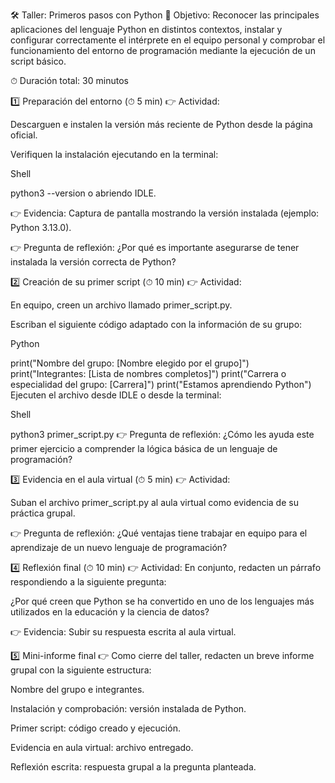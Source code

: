 🛠 Taller: Primeros pasos con Python
🎯 Objetivo: Reconocer las principales aplicaciones del lenguaje Python en distintos contextos, instalar y configurar correctamente el intérprete en el equipo personal y comprobar el funcionamiento del entorno de programación mediante la ejecución de un script básico.

⏱ Duración total: 30 minutos

1️⃣ Preparación del entorno (⏱ 5 min)
👉 Actividad:

Descarguen e instalen la versión más reciente de Python desde la página oficial.

Verifiquen la instalación ejecutando en la terminal:

Shell

python3 --version
o abriendo IDLE.

👉 Evidencia: Captura de pantalla mostrando la versión instalada (ejemplo: Python 3.13.0).

👉 Pregunta de reflexión: ¿Por qué es importante asegurarse de tener instalada la versión correcta de Python?

2️⃣ Creación de su primer script (⏱ 10 min)
👉 Actividad:

En equipo, creen un archivo llamado primer_script.py.

Escriban el siguiente código adaptado con la información de su grupo:

Python

print("Nombre del grupo: [Nombre elegido por el grupo]")
print("Integrantes: [Lista de nombres completos]")
print("Carrera o especialidad del grupo: [Carrera]")
print("Estamos aprendiendo Python")
Ejecuten el archivo desde IDLE o desde la terminal:

Shell

python3 primer_script.py
👉 Pregunta de reflexión: ¿Cómo les ayuda este primer ejercicio a comprender la lógica básica de un lenguaje de programación?

3️⃣ Evidencia en el aula virtual (⏱ 5 min)
👉 Actividad:

Suban el archivo primer_script.py al aula virtual como evidencia de su práctica grupal.

👉 Pregunta de reflexión: ¿Qué ventajas tiene trabajar en equipo para el aprendizaje de un nuevo lenguaje de programación?

4️⃣ Reflexión final (⏱ 10 min)
👉 Actividad: En conjunto, redacten un párrafo respondiendo a la siguiente pregunta:

¿Por qué creen que Python se ha convertido en uno de los lenguajes más utilizados en la educación y la ciencia de datos?

👉 Evidencia: Subir su respuesta escrita al aula virtual.

5️⃣ Mini-informe final
👉 Como cierre del taller, redacten un breve informe grupal con la siguiente estructura:

Nombre del grupo e integrantes.

Instalación y comprobación: versión instalada de Python.

Primer script: código creado y ejecución.

Evidencia en aula virtual: archivo entregado.

Reflexión escrita: respuesta grupal a la pregunta planteada.
